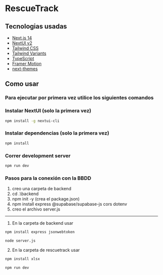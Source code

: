 # RescueTrack

## Tecnologias usadas

- [Next.js 14](https://nextjs.org/docs/getting-started)
- [NextUI v2](https://nextui.org/)
- [Tailwind CSS](https://tailwindcss.com/)
- [Tailwind Variants](https://tailwind-variants.org)
- [TypeScript](https://www.typescriptlang.org/)
- [Framer Motion](https://www.framer.com/motion/)
- [next-themes](https://github.com/pacocoursey/next-themes)

## Como usar

### Para ejecutar por primera vez utilice los siguientes comandos

### Instalar NextUI (solo la primera vez)

```bash
npm install -g nextui-cli
```

### Instalar dependencias (solo la primera vez)

```bash
npm install
```

### Correr development server

```bash
npm run dev
```

### Pasos para la conexión con la BBDD

1. creo una carpeta de backend
2. cd .\backend
2. npm init -y (crea el package.json)
3. npm install express @supabase/supabase-js cors dotenv
4. creo el archivo server.js
______________________________________________________________________________________________________

1. En la carpeta de backend usar
```bash
npm install express jsonwebtoken
```
```bash
node server.js
```
2. En la carpeta de rescuetrack usar
```bash
npm install xlsx
```
```bash
npm run dev
```
